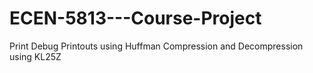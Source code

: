 # ECEN-5813---Course-Project
Print Debug Printouts using Huffman Compression and Decompression using KL25Z
